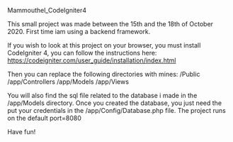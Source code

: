 Mammouthel_CodeIgniter4

This small project was made between the 15th and the 18th of October 2020. First time iam using a backend framework.

If you wish to look at this project on your browser, you must install CodeIgniter 4, you can follow the instructions here:
https://codeigniter.com/user_guide/installation/index.html

Then you can replace the following directories with mines:
/Public
/app/Controllers
/app/Models
/app/Views

You will also find the sql file related to the database i made in the /app/Models directory.
Once you created the database, you just need the put your credentials in the /app/Config/Database.php file.
The project runs on the default port=8080

Have fun!
